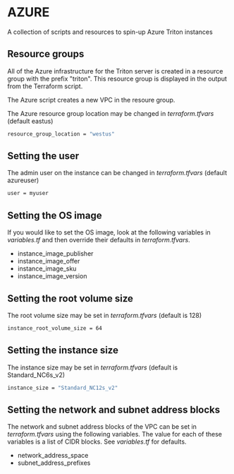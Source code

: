 # AZURE
A collection of scripts and resources to spin-up Azure Triton instances

## Resource groups

All of the Azure infrastructure for the Triton server is created in
a resource group with the prefix "triton".  This resource group
is displayed in the output from the Terraform script.

The Azure script creates a new VPC in the resoure group.

The Azure resource group location may be changed in *terraform.tfvars* (default eastus)
```bash
resource_group_location = "westus"
```

## Setting the user

The admin user on the instance can be changed in *terraform.tfvars* (default azureuser)
```bash
user = myuser
```

## Setting the OS image

If you would like to set the OS image, look at the following variables in *variables.tf* and then override
their defaults in *terraform.tfvars*.

* instance_image_publisher
* instance_image_offer
* instance_image_sku
* instance_image_version

## Setting the root volume size

The root volume size may be set in *terraform.tfvars* (default is 128)
```bash
instance_root_volume_size = 64
```

## Setting the instance size

The instance size may be set in *terraform.tfvars* (default is Standard_NC6s_v2)
```bash
instance_size = "Standard_NC12s_v2"
```

## Setting the network and subnet address blocks

The network and subnet address blocks of the VPC can be set in *terraform.tfvars* using the following
variables. The value for each of these variables is a list of CIDR blocks. See *variables.tf* for defaults.

* network_address_space
* subnet_address_prefixes

